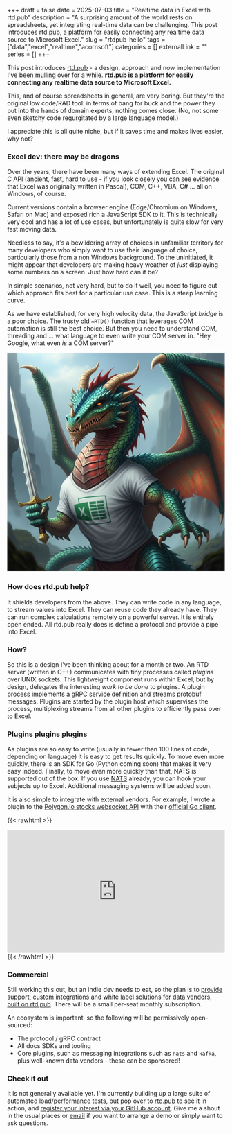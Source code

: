 +++ 
draft = false
date = 2025-07-03
title = "Realtime data in Excel with rtd.pub"
description = "A surprising amount of the world rests on spreadsheets, yet integrating real-time data can be challenging. This post introduces rtd.pub, a platform for easily connecting any realtime data source to Microsoft Excel."
slug = "rtdpub-hello"
tags = ["data","excel","realtime","acornsoft"]
categories = []
externalLink = ""
series = []
+++

This post introduces [rtd.pub](https://rtd.pub) - a design, approach and now implementation I've been mulling over for a while. **rtd.pub is a platform for easily connecting any realtime data source to Microsoft Excel.**

This, and of course spreadsheets in general, are very boring. But they're the original low code/RAD tool: in terms of bang for buck and the power they put into the hands of domain experts, nothing comes close. (No, not some even sketchy code regurgitated by a large language model.)

I appreciate this is all quite niche, but if it saves time and makes lives easier, why not?

### Excel dev: there may be dragons

Over the years, there have been many ways of extending Excel. The original C API (ancient, fast, hard to use - if you look closely you can see evidence that Excel was originally written in Pascal), COM, C++, VBA, C# ... all on Windows, of course.

Current versions contain a browser engine (Edge/Chromium on Windows, Safari on Mac) and exposed rich a JavaScript SDK to it. This is technically very cool and has a lot of use cases, but unfortunately is quite slow for very fast moving data.

Needless to say, it's a bewildering array of choices in unfamiliar territory for many developers who simply want to use their language of choice, particularly those from a non Windows background. To the uninitiated, it might appear that developers are making heavy weather of _just_ displaying some numbers on a screen. Just how hard can it be?

In simple scenarios, not very hard, but to do it well, you need to figure out which approach fits best for a particular use case. This is a steep learning curve.

As we have established, for very high velocity data, the JavaScript _bridge_ is a poor choice. The trusty old `=RTD()` function that leverages COM automation is still the best choice. But then you need to understand COM, threading and ... what language to even write your COM server in. "Hey Google, what even _is_ a COM server?"

![Xander the dragon - generated by Gemini](./xander-the-dragon.jpg)

### How does rtd.pub help?

It shields developers from the above. They can write code in any language, to stream values into Excel. They can reuse code they already have. They can run complex calculations remotely on a powerful server. It is entirely open ended. All rtd.pub really does is define a protocol and provide a pipe into Excel.

### How?

So this is a design I've been thinking about for a month or two. An RTD server (written in C++) communicates with tiny processes called _plugins_ over UNIX sockets. This lightweight component runs within Excel, but by design, delegates the interesting _work to be done_ to plugins. A plugin process implements a gRPC service definition and streams protobuf messages. Plugins are started by the plugin host which supervises the process, multiplexing streams from all other plugins to efficiently pass over to Excel.

### Plugins plugins plugins

As plugins are so easy to write (usually in fewer than 100 lines of code, depending on language) it is easy to get results quickly. To move even more quickly, there is an SDK for Go (Python coming soon) that makes it very easy indeed. Finally, to move _even_ more quickly than that, NATS is supported out of the box. If you use [NATS](https://nats.io) already, you can hook your subjects up to Excel. Additional messaging systems will be added soon.

It is also simple to integrate with external vendors. For example, I wrote a plugin to the [Polygon.io stocks websocket API](https://polygon.io/docs/websocket/stocks/overview) with their [official Go client](https://github.com/polygon-io/client-go).

{{< rawhtml >}}

<div style="padding:56.25% 0 0 0;position:relative;"><iframe src="https://player.vimeo.com/video/1095719570?h=8f8664b780&amp;badge=0&amp;autopause=0&amp;player_id=0&amp;app_id=58479" frameborder="0" allow="autoplay; fullscreen; picture-in-picture; clipboard-write; encrypted-media; web-share" style="position:absolute;top:0;left:0;width:100%;height:100%;" title="rtd.pub websocket plugin"></iframe></div><script src="https://player.vimeo.com/api/player.js"></script>{{< /rawhtml >}}

### Commercial

Still working this out, but an indie dev needs to eat, so the plan is to [provide support, custom integrations and white label solutions for data vendors, built on rtd.pub](https://acornsoft.uk). There will be a small per-seat monthly subscription.

An ecosystem is important, so the following will be permissively open-sourced:

- The protocol / gRPC contract
- All docs SDKs and tooling
- Core plugins, such as messaging integrations such as `nats` and `kafka`, plus well-known data vendors - these can be sponsored!

### Check it out

It is not generally available yet. I'm currently building up a large suite of automated load/performance tests, but pop over to [rtd.pub](https://rtd.pub) to see it in action, and [register your interest via your GitHub account](https://rtd.pub/register.html). Give me a shout in the usual places or [email](mailto:cells@rtd.pub) if you want to arrange a demo or simply want to ask questions.
